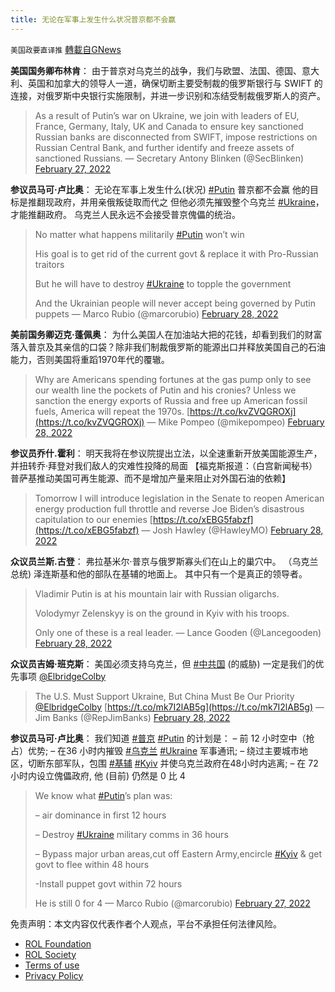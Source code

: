 ```yaml
---
title: 无论在军事上发生什么状况普京都不会赢
---
```

`美国政要直译推` [轉載自GNews](https://gnews.org/zh-hans/2079668/)

**美国国务卿布林肯**： 由于普京对乌克兰的战争，我们与欧盟、法国、德国、意大利、英国和加拿大的领导人一道，确保切断主要受制裁的俄罗斯银行与 SWIFT 的连接，对俄罗斯中央银行实施限制，并进一步识别和冻结受制裁俄罗斯人的资产。



> As a result of Putin’s war on Ukraine, we join with leaders of EU, France, Germany, Italy, UK and Canada to ensure key sanctioned Russian banks are disconnected from SWIFT, impose restrictions on Russian Central Bank, and further identify and freeze assets of sanctioned Russians.
> — Secretary Antony Blinken (@SecBlinken) [February 27, 2022](https://twitter.com/SecBlinken/status/1497728586010316805?ref_src=twsrc%5Etfw)



**参议员马可·卢比奥**： 无论在军事上发生什么(状况) [#Putin](https://twitter.com/hashtag/Putin?src=hashtag_click) 普京都不会赢 他的目标是推翻现政府，并用亲俄叛徒取而代之 但他必须先摧毁整个乌克兰 [#Ukraine](https://twitter.com/hashtag/Ukraine?src=hashtag_click)，才能推翻政府。 乌克兰人民永远不会接受普京傀儡的统治。



> No matter what happens militarily [#Putin](https://twitter.com/hashtag/Putin?src=hash&amp;ref_src=twsrc%5Etfw) won’t win
> 
> His goal is to get rid of the current govt & replace it with Pro-Russian traitors 
> 
> But he will have to destroy [#Ukraine](https://twitter.com/hashtag/Ukraine?src=hash&amp;ref_src=twsrc%5Etfw) to topple the government 
> 
> And the Ukrainian people will never accept being governed by Putin puppets
> — Marco Rubio (@marcorubio) [February 28, 2022](https://twitter.com/marcorubio/status/1498085957483986944?ref_src=twsrc%5Etfw)



**美前国务卿迈克·蓬佩奥**： 为什么美国人在加油站大把的花钱，却看到我们的财富落入普京及其亲信的口袋？除非我们制裁俄罗斯的能源出口并释放美国自己的石油能力，否则美国将重蹈1970年代的覆辙。



> Why are Americans spending fortunes at the gas pump only to see our wealth line the pockets of Putin and his cronies?  Unless we sanction the energy exports of Russia and free up American fossil fuels, America will repeat the 1970s. [https://t.co/kvZVQGROXj](https://t.co/kvZVQGROXj)
> — Mike Pompeo (@mikepompeo) [February 28, 2022](https://twitter.com/mikepompeo/status/1498095766476316675?ref_src=twsrc%5Etfw)



**参议员乔什.霍利**： 明天我将在参议院提出立法，以全速重新开放美国能源生产，并扭转乔·拜登对我们敌人的灾难性投降的局面 【福克斯报道：（白宫新闻秘书）普萨基推动美国可再生能源、而不是增加产量来阻止对外国石油的依赖】



> Tomorrow I will introduce legislation in the Senate to reopen American energy production full throttle and reverse Joe Biden’s disastrous capitulation to our enemies [https://t.co/xEBG5fabzf](https://t.co/xEBG5fabzf)
> — Josh Hawley (@HawleyMO) [February 28, 2022](https://twitter.com/HawleyMO/status/1498096505999220736?ref_src=twsrc%5Etfw)



**众议员兰斯.古登**： 弗拉基米尔·普京与俄罗斯寡头们在山上的巢穴中。 （乌克兰总统) 泽连斯基和他的部队在基辅的地面上。 其中只有一个是真正的领导者。



> Vladimir Putin is at his mountain lair with Russian oligarchs.
> 
> Volodymyr Zelenskyy is on the ground in Kyiv with his troops.
> 
> Only one of these is a real leader.
> — Lance Gooden (@Lancegooden) [February 28, 2022](https://twitter.com/Lancegooden/status/1498117217564639239?ref_src=twsrc%5Etfw)



**众议员吉姆·班克斯**： 美国必须支持乌克兰，但 [#中共国](https://twitter.com/hashtag/%E4%B8%AD%E5%85%B1%E5%9B%BD?src=hashtag_click) (的威胁) 一定是我们的优先事项 [@ElbridgeColby](https://twitter.com/ElbridgeColby)



> The U.S. Must Support Ukraine, But China Must Be Our Priority [@ElbridgeColby](https://twitter.com/ElbridgeColby?ref_src=twsrc%5Etfw) [https://t.co/mk7I2lAB5g](https://t.co/mk7I2lAB5g)
> — Jim Banks (@RepJimBanks) [February 28, 2022](https://twitter.com/RepJimBanks/status/1498107675896205316?ref_src=twsrc%5Etfw)



**参议员马可·卢比奥**： 我们知道 [#普京](https://twitter.com/hashtag/%E6%99%AE%E4%BA%AC?src=hashtag_click) [#Putin](https://twitter.com/hashtag/Putin?src=hashtag_click) 的计划是： – 前 12 小时空中（抢占）优势; – 在36 小时内摧毁 [#乌克兰](https://twitter.com/hashtag/%E4%B9%8C%E5%85%8B%E5%85%B0?src=hashtag_click) [#Ukraine](https://twitter.com/hashtag/Ukraine?src=hashtag_click) 军事通讯; – 绕过主要城市地区，切断东部军队，包围 [#基辅](https://twitter.com/hashtag/%E5%9F%BA%E8%BE%85?src=hashtag_click) [#Kyiv](https://twitter.com/hashtag/Kyiv?src=hashtag_click) 并使乌克兰政府在48小时内逃离; – 在 72 小时内设立傀儡政府, 他 (目前) 仍然是 0 比 4



> We know what [#Putin](https://twitter.com/hashtag/Putin?src=hash&amp;ref_src=twsrc%5Etfw)’s plan was:
> 
> – air dominance in first 12 hours
> 
> – Destroy [#Ukraine](https://twitter.com/hashtag/Ukraine?src=hash&amp;ref_src=twsrc%5Etfw) military comms in 36 hours 
> 
> – Bypass major urban areas,cut off Eastern Army,encircle [#Kyiv](https://twitter.com/hashtag/Kyiv?src=hash&amp;ref_src=twsrc%5Etfw) & get govt to flee within 48 hours 
> 
> -Install puppet govt within 72 hours
> 
> He is still 0 for 4
> — Marco Rubio (@marcorubio) [February 27, 2022](https://twitter.com/marcorubio/status/1497772049283969028?ref_src=twsrc%5Etfw)



 

免责声明：本文内容仅代表作者个人观点，平台不承担任何法律风险。

- [ROL Foundation](https://rolfoundation.org/)
- [ROL Society](https://rolsociety.org/)
- [Terms of use](https://gnews.org/terms-of-use-3/)
- [Privacy Policy](https://gnews.org/privacy-policy/)
